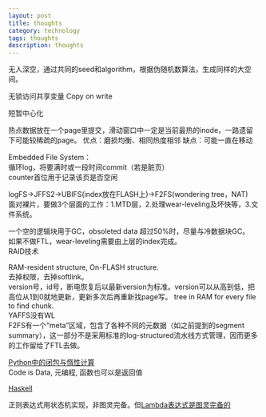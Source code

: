 ```yaml
---
layout: post
title: thoughts
category: technology
tags: thoughts
description: thoughts
---
```


无人深空，通过共同的seed和algorithm，根据伪随机数算法，生成同样的大空间。

无锁访问共享变量 Copy on write

短暂中心化

热点数据放在一个page里提交，滑动窗口中一定是当前最热的inode，一路遗留下可能较稀疏的page。
优点：磨损均衡、相同热度相邻
缺点：可能一直在移动

Embedded File System：  
循环log，将要满时或一段时间commit（若是脏页）  
counter首位用于记录该页是否空闲

logFS->JFFS2->UBIFS(index放在FLASH上)->F2FS(wondering tree，NAT)  
面对裸片，要做3个层面的工作：1.MTD层，2.处理wear-leveling及坏快等，3.文件系统。

一个空的逻辑块用于GC，obsoleted data 超过50%时，尽量与冷数据块GC。  
如果不做FTL，wear-leveling需要由上层的index完成。  
RAID技术

RAM-resident structure, On-FLASH structure.  
去掉权限，去掉softlink。  
version号，id号，断电恢复后以最新version为标准。version可以从高到低，把高位从1到0就地更新，更新多次后再重新找page写。
tree in RAM for every file to find chunk.  
YAFFS没有WL  
F2FS有一个“meta”区域，包含了各种不同的元数据（如之前提到的segment summary），这一部分不是采用标准的log-structured流水线方式管理，因而更多的工作留给了FTL去做。  

[Python中的闭包与惰性计算](https://blog.csdn.net/Solo95/article/details/78844141)  
Code is Data, 元编程, 函数也可以是返回值

[Haskell](https://www.w3cschool.cn/hsriti/)

正则表达式用状态机实现，非图灵完备。但[Lambda表达式是图灵完备的](http://chillyc.info/2017/Lambda%E8%A1%A8%E8%BE%BE%E5%BC%8F%E4%B8%8E%E5%9B%BE%E7%81%B5%E5%AE%8C%E5%A4%87/)
